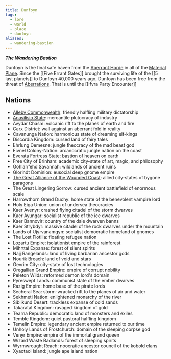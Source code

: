 ```yaml
---
title: Dunfoyn
tags:
  - lore
  - world
  - place
  - dunfoyn
aliases:
  - wandering-bastion
---
```


***The Wandering Bastion***

Dunfoyn is the final safe haven from the [Aberrant Horde](../../../creature/species/aberration/index.md) in all of the [Material Plane](../../plane/prime/material.md). Since the [[Five Errant Gates]] brought the surviving life of the [[5 last planets]] to Dunfoyn 40,000 years ago, Dunfoyn has been free from the threat of [Aberrations](Aberrations). That is until the [[Ifvra Party Encounter]]
## Nations

- [Alleby Commonwealth](../../state/alleby.md): friendly halfling military dictatorship
- [Anavilisio State](../../state/anavilisio.md): mercantile plutocracy of industry
- Avydar Chasm: volcanic rift to the planes of earth and fire
- Carx District: wall against an aberrant fold in reality
- Cavanunga Nation: harmonious state of dreaming elf-kings
- Discordia Kingdom: cursed land of fairy tales
- Ehrlung Demesne: jungle theocracy of the mad beast god
- Eivnel Colony-Nation: arcanocratic jungle nation on the coast
- Everata Fortress State: bastion of heaven on earth
- Free City of Brinham: academic city-state of art, magic, and philosophy
- Gohlarr’ehd Savannah: wildlands of ancient ruins
- Glorindt Dominion: eusocial deep gnome empire
- [The Great Alliance of the Wounded Coast](../../state/great-alliance/index.md): allied city-states of bygone paragons
- The Great Lingering Sorrow: cursed ancient battlefield of enormous scale
- Harrowthorn Grand Duchy: home state of the benevolent vampire lord
- Holy Eiga Union: union of undersea theocracies
- Kaer Avenyr: crashed flying citadel of the storm dwarves
- Kaer Ayungar: socialist republic of the ice dwarves
- Kaer Bannovir: country of the dale dwarven banns
- Kaer Strybdyr: massive citadel of the rock dwarves under the mountain
- Lands of Ujyrvanamgyn: socialist democratic homeland of gnomes
- The Lost Flotilla: floating refugee nation
- Lozartu Empire: isolationist empire of the rainforest
- Mihrttal Expanse: forest of silent spirits
- Najj Rangelands: land of living barbarian ancestor gods
- Nourik Breach: land of void and stars
- Oevrim City: city-state of lost technologies
- Oregallian Grand Empire: empire of corrupt nobility
- Peleton Wilds: reformed demon lord's domain
- Pyreswept Lands: communist state of the ember dwarves
- Razig Empire: home base of the pirate lords
- Secheral Sea: storm-wracked rift to the planes of air and water
- Sekhmeti Nation: enlightened monarchy of the river
- Siblikund Desert: trackless expanse of cold sands
- Takaratal Kingdom: ravaged kingdom of gold
- Tearna Republic: democratic land of monsters and exiles
- Temble Kingdom: quiet pastoral halfling kingdom
- Temelin Empire: legendary ancient empire returned to our time
- Unholy Lands of Frostchurch: domain of the sleeping corpse god
- Venyr Empire: empire of the immortal grand queen
- Wizard Waste Badlands: forest of sleeping spirits
- Wyrmwrought Reach: noocratic ancestor council of the kobold clans
- Xyaotaol Island: jungle ape island nation
